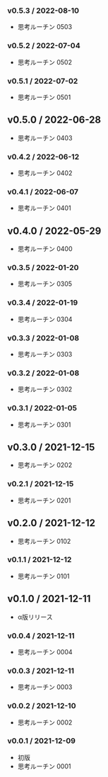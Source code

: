 ### v0.5.3 / 2022-08-10

 - 思考ルーチン 0503

### v0.5.2 / 2022-07-04

 - 思考ルーチン 0502

### v0.5.1 / 2022-07-02

 - 思考ルーチン 0501

## v0.5.0 / 2022-06-28

 - 思考ルーチン 0403

### v0.4.2 / 2022-06-12

 - 思考ルーチン 0402

### v0.4.1 / 2022-06-07

 - 思考ルーチン 0401

## v0.4.0 / 2022-05-29

 - 思考ルーチン 0400

### v0.3.5 / 2022-01-20

 - 思考ルーチン 0305

### v0.3.4 / 2022-01-19

 - 思考ルーチン 0304

### v0.3.3 / 2022-01-08

 - 思考ルーチン 0303

### v0.3.2 / 2022-01-08

 - 思考ルーチン 0302

### v0.3.1 / 2022-01-05

 - 思考ルーチン 0301

## v0.3.0 / 2021-12-15

 - 思考ルーチン 0202

### v0.2.1 / 2021-12-15

 - 思考ルーチン 0201

## v0.2.0 / 2021-12-12

 - 思考ルーチン 0102

### v0.1.1 / 2021-12-12

 - 思考ルーチン 0101

## v0.1.0 / 2021-12-11

 - α版リリース

### v0.0.4 / 2021-12-11

 - 思考ルーチン 0004

### v0.0.3 / 2021-12-11

 - 思考ルーチン 0003

### v0.0.2 / 2021-12-10

 - 思考ルーチン 0002

### v0.0.1 / 2021-12-09

 - 初版
 - 思考ルーチン 0001
